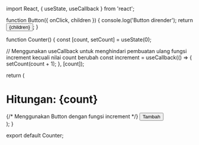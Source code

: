 import React, { useState, useCallback } from 'react';

function Button({ onClick, children }) {
  console.log('Button dirender');
  return <button onClick={onClick}>{children}</button>;
}

function Counter() {
  const [count, setCount] = useState(0);

  // Menggunakan useCallback untuk menghindari pembuatan ulang fungsi increment kecuali nilai count berubah
  const increment = useCallback(() => {
    setCount(count + 1);
  }, [count]);

  return (
    <div>
      <h1>Hitungan: {count}</h1>
      {/* Menggunakan Button dengan fungsi increment */}
      <Button onClick={increment}>Tambah</Button>
    </div>
  );
}

export default Counter;